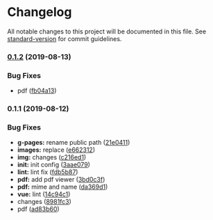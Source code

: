 # Changelog

All notable changes to this project will be documented in this file. See [standard-version](https://github.com/conventional-changelog/standard-version) for commit guidelines.

### [0.1.2](https://github.com/IvanSotelo/VDocViewer/compare/v0.1.1...v0.1.2) (2019-08-13)


### Bug Fixes

* pdf ([fb04a13](https://github.com/IvanSotelo/VDocViewer/commit/fb04a13))



### 0.1.1 (2019-08-12)


### Bug Fixes

* **g-pages:** rename public path ([21e0411](https://github.com/IvanSotelo/VDocViewer/commit/21e0411))
* **images:** replace ([e662312](https://github.com/IvanSotelo/VDocViewer/commit/e662312))
* **img:** changes ([c216ed1](https://github.com/IvanSotelo/VDocViewer/commit/c216ed1))
* **init:** init config ([3aae079](https://github.com/IvanSotelo/VDocViewer/commit/3aae079))
* **lint:** lint fix ([fdb5b87](https://github.com/IvanSotelo/VDocViewer/commit/fdb5b87))
* **pdf:** add pdf viewer ([3bd0c3f](https://github.com/IvanSotelo/VDocViewer/commit/3bd0c3f))
* **pdf:** mime and name ([da369d1](https://github.com/IvanSotelo/VDocViewer/commit/da369d1))
* **vue:** lint ([14c94c1](https://github.com/IvanSotelo/VDocViewer/commit/14c94c1))
* changes ([8981fc3](https://github.com/IvanSotelo/VDocViewer/commit/8981fc3))
* pdf ([ad83b60](https://github.com/IvanSotelo/VDocViewer/commit/ad83b60))
